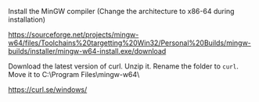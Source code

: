 Install the MinGW compiler (Change the architecture to x86-64 during installation)

https://sourceforge.net/projects/mingw-w64/files/Toolchains%20targetting%20Win32/Personal%20Builds/mingw-builds/installer/mingw-w64-install.exe/download

Download the latest version of curl. Unzip it. Rename the folder to `curl`. Move it to C:\Program Files\mingw-w64\

https://curl.se/windows/
